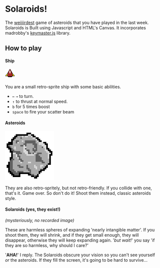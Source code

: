 # Solaroids!
The [weiiiirdest](solugebefola.github.io/Solaroids) game of asteroids that you have played in the last week.  Solaroids is Built using Javascript and HTML's Canvas. It incorporates madrobby's  [keymaster.js](https://github.com/madrobby/keymaster) library.
## How to play
#### Ship
![Ship](lib/images/ship.png)

You are a small retro-sprite ship with some basic abilities.
- `←` `→` to turn.
- `↑` to thrust at normal speed.
- `b` for 5 times boost
- `space` to fire your scatter beam

#### Asteroids
![Asteroid](lib/images/asteroid1.png)

They are also retro-spritely, but not retro-friendly. If you collide with one, that's it. Game over.  So don't do it!  Shoot them instead, classic asteroids style.

#### Solaroids (yes, they exist!)
_(mysteriously, no recorded image)_

These are harmless spheres of expanding 'nearly intangible matter'.  If you shoot them, they will shrink, and if they get small enough, they will disappear, otherwise they will keep expanding again. '_but wait!_' you say 'if they are so harmless, why should I care?'

'__AHA!__' I reply.  The Solaroids obscure your vision so you can't see yourself _or_ the asteroids.  If they fill the screen, it's going to be hard to survive...
